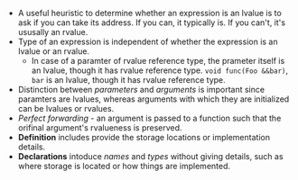 * A useful heuristic to determine whether an expression is an lvalue is to ask if you can take its address. If you can, it typically is. If you can't, it's ususally an rvalue.
* Type of an expression is independent of whether the expression is an lvalue or an rvalue.
    *  In case of a paramter of rvalue reference type, the prameter itself is an lvalue, though it has rvalue reference type. `void func(Foo &&bar)`, `bar` is an lvalue, though it has rvalue reference type.
* Distinction between *parameters* and *arguments* is important since paramters are lvalues, whereas arguments with which they are initialized can be lvalues or rvalues.
* *Perfect forwarding* - an argument is passed to a function such that the orifinal argument's rvalueness is preserved.
*  **Definition** includes provide the storage locations or implementation details.
* **Declarations** intoduce *names* and *types* without giving details, such as where storage is located or how things are implemented.


 